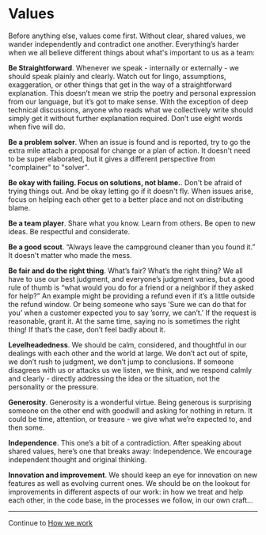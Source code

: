 # Values
Before anything else, values come first. Without clear, shared values, we wander independently and contradict one another. Everything’s harder when we all believe different things about what's important to us as a team:

**Be Straightforward**. Whenever we speak - internally or externally - we should speak plainly and clearly. Watch out for lingo, assumptions, exaggeration, or other things that get in the way of a straightforward explanation. This doesn’t mean we strip the poetry and personal expression from our language, but it’s got to make sense. With the exception of deep technical discussions, anyone who reads what we collectively write should simply get it without further explanation required. Don’t use eight words when five will do.

**Be a problem solver**. When an issue is found and is reported, try to go the extra mile attach a proposal for change or a plan of action. It doesn't need to be super elaborated, but it gives a different perspective from "complainer" to "solver".

**Be okay with failing. Focus on solutions, not blame.**. Don't be afraid of trying things out. And be okay letting go if it doesn't fly. When issues arise, focus on helping each other get to a better place and not on distributing blame.

**Be a team player**. Share what you know. Learn from others. Be open to new ideas. Be respectful and considerate.

**Be a good scout**. “Always leave the campground cleaner than you found it.” It doesn't matter who made the mess.

**Be fair and do the right thing**. What’s fair? What’s the right thing? We all have to use our best judgment, and everyone’s judgment varies, but a good rule of thumb is “what would you do for a friend or a neighbor if they asked for help?” An example might be providing a refund even if it’s a little outside the refund window. Or being someone who says ’Sure we can do that for you’ when a customer expected you to say ’sorry, we can’t.’ If the request is reasonable, grant it. At the same time, saying no is sometimes the right thing! If that’s the case, don’t feel badly about it.

**Levelheadedness**. We should be calm, considered, and thoughtful in our dealings with each other and the world at large. We don’t act out of spite, we don’t rush to judgment, we don’t jump to conclusions. If someone disagrees with us or attacks us we listen, we think, and we respond calmly and clearly - directly addressing the idea or the situation, not the personality or the pressure.

**Generosity**. Generosity is a wonderful virtue. Being generous is surprising someone on the other end with goodwill and asking for nothing in return. It could be time, attention, or treasure - we give what we’re expected to, and then some.

**Independence**. This one’s a bit of a contradiction. After speaking about shared values, here’s one that breaks away: Independence. We encourage independent thought and original thinking.

**Innovation and improvement**. We should keep an eye for innovation on new features as well as evolving current ones. We should be on the lookout for improvements in different aspects of our work: in how we treat and help each other, in the code base, in the processes we follow, in our own craft...

---

Continue to [How we work](04_how_we_work.md)
